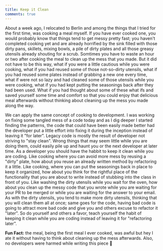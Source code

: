 ```yaml
---
title: Keep it Clean
comments: true
---
```

About a week ago, I relocated to Berlin and among the things that I tried for the first time, was cooking a meal myself. If you have ever cooked one, you would probably know that things tend to get messy pretty fast; you haven't completed cooking yet and are already horrified by the sink filled with those dirty pans, skillets, mixing bowls, a pile of dirty plates and all those greasy utensils already shouting for a scrub. Somtimes you have to waste an hour or two after cooking the meal to clean up the mess that you made. But it did not have to be this way, what if you were a little cautious while you were cooking, what if you had reused some of those not-so-dirty utensils, what if you had reused some plates instead of grabbing a new one every time, what if were not so lazy and had cleaned some of those utensils while you were cooking, what if you had kept putting the seasonings back after they had been used. What if you had thought about some of these what ifs and saved yourself some time and comfort so that you could enjoy that delicious meal afterwards without thinking about cleaning up the mess you made along the way.

We can apply the same concept of cooking to development. I was working on fixing some tangled mess of a code today and as I dig deeper I started finding the patterns, the code that could have been easily made better had the developer put a little effort into fixing it during the inception instead of leaving it "for later". Legacy code is mostly the result of developer not striving to "stay clean". Wrong things that may seem little while you are doing them, could easily pile up and haunt you or the next developer at later time. As a developer you should have the habbit to keep it clean while you are coding. Like cooking where you can avoid more mess by reusing a "dirty" plate, how about you reuse an already written method by refactoring it a little. Like cooking, where you can put the seasonings back in place to keep it organized, how about you think for the rightful place of the functionality that you are about to write instead of stubbing into the class in front of you. Like washing the dirty utensils while you wait for the oven, how about you clean up the messy code that you wrote while you are waiting for your PR to be merged or while you are waiting for the answer to your email. As with the dirty utensils, you tend to make more dirty utensils, thinking that you will clean them all at once; same goes for the code, having bad code is going to attract more bad code and give you and others excuse to refactor it "later". So do yourself and others a favor, teach yourself the habit of keeping it clean while you are coding instead of leaving it for "refactoring later".

**Fun Fact:** the meal, being the first meal I ever cooked, was awful but hey I ate it without having to think about cleaning up the mess afterwards. Also, no developers were harmed while writing this piece 🙌
